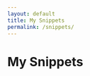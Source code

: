 ```yaml
---
layout: default
title: My Snippets
permalink: /snippets/
---
```


# My Snippets

 <script src="{{- 'assets/js/snippets.js' | relative_url -}}"></script>
<div class="container">
 <div class="row">
     <div class="col-6" id="column-1">
  </div>
  <div class="col-6" id="column-2">
  </div>
  </div>
</div>
